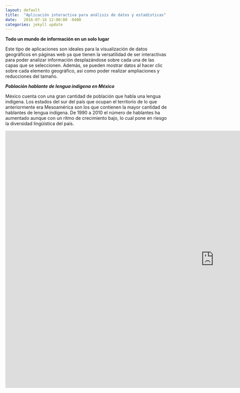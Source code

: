 ```yaml
---
layout: default
title:  "Aplicación interactiva para análisis de datos y estadísticas"
date:   2016-07-16 12:00:00 -0400
categories: jekyll update
---
```


<strong>Todo un mundo de información en un solo lugar</strong>

Este tipo de aplicaciones son ideales para la visualización de datos geográficos en páginas web ya que tienen la versatilidad de ser interactivas para poder analizar información desplazándose sobre cada una de las capas que se seleccionen. Además, se pueden mostrar datos al hacer clic sobre cada elemento geográfico, así como poder realizar ampliaciones y reducciones del tamaño.

<strong><em>Población hablante de lengua indígena en México</em></strong>

México cuenta con una gran cantidad de población que habla una lengua indígena. Los estados del sur del país que ocupan el territorio de lo que anteriormente era Mesoamérica son los que contienen la mayor cantidad de hablantes de lengua indígena. De 1990 a 2010 el número de hablantes ha aumentado aunque con un ritmo de crecimiento bajo, lo cual pone en riesgo la diversidad lingüística del país. 

<iframe src="https://zenitmapas.github.io/maps/hablantes.html" style="border: none; width: 1300px; height: 800px"></iframe>




